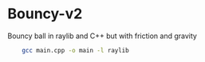# Bouncy-v2
Bouncy ball in raylib and C++ but with friction and gravity

```bash
    gcc main.cpp -o main -l raylib
